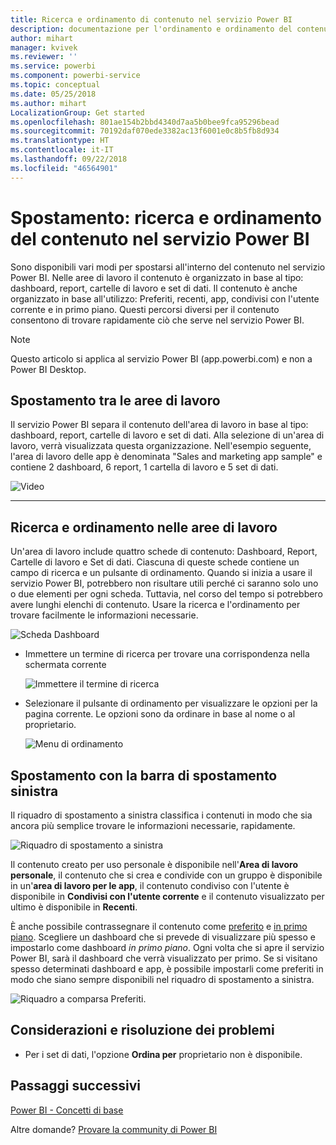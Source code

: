 ```yaml
---
title: Ricerca e ordinamento di contenuto nel servizio Power BI
description: documentazione per l'ordinamento e ordinamento del contenuto nelle aree di lavoro di Power BI
author: mihart
manager: kvivek
ms.reviewer: ''
ms.service: powerbi
ms.component: powerbi-service
ms.topic: conceptual
ms.date: 05/25/2018
ms.author: mihart
LocalizationGroup: Get started
ms.openlocfilehash: 801ae154b2bbd4340d7aa5b0bee9fca95296bead
ms.sourcegitcommit: 70192daf070ede3382ac13f6001e0c8b5fb8d934
ms.translationtype: HT
ms.contentlocale: it-IT
ms.lasthandoff: 09/22/2018
ms.locfileid: "46564901"
---
```

# <a name="navigation-searching-finding-and-sorting-content-in-power-bi-service"></a>Spostamento: ricerca e ordinamento del contenuto nel servizio Power BI
Sono disponibili vari modi per spostarsi all'interno del contenuto nel servizio Power BI. Nelle aree di lavoro il contenuto è organizzato in base al tipo: dashboard, report, cartelle di lavoro e set di dati.  Il contenuto è anche organizzato in base all'utilizzo: Preferiti, recenti, app, condivisi con l'utente corrente e in primo piano. Questi percorsi diversi per il contenuto consentono di trovare rapidamente ciò che serve nel servizio Power BI.  

>[!NOTE] 
>Questo articolo si applica al servizio Power BI (app.powerbi.com) e non a Power BI Desktop.

## <a name="navigation-within-workspaces"></a>Spostamento tra le aree di lavoro

Il servizio Power BI separa il contenuto dell'area di lavoro in base al tipo: dashboard, report, cartelle di lavoro e set di dati. Alla selezione di un'area di lavoro, verrà visualizzata questa organizzazione. Nell'esempio seguente, l'area di lavoro delle app è denominata "Sales and marketing app sample" e contiene 2 dashboard, 6 report, 1 cartella di lavoro e 5 set di dati.

![Video](./media/end-user-search-filter-sort/workspaces.gif)

________________________________________

## <a name="searching-and-sorting-in-workspaces"></a>Ricerca e ordinamento nelle aree di lavoro
Un'area di lavoro include quattro schede di contenuto: Dashboard, Report, Cartelle di lavoro e Set di dati.  Ciascuna di queste schede contiene un campo di ricerca e un pulsante di ordinamento.  Quando si inizia a usare il servizio Power BI, potrebbero non risultare utili perché ci saranno solo uno o due elementi per ogni scheda.  Tuttavia, nel corso del tempo si potrebbero avere lunghi elenchi di contenuto.  Usare la ricerca e l'ordinamento per trovare facilmente le informazioni necessarie.

![Scheda Dashboard](./media/end-user-search-filter-sort/power-bi-search-sort2.png)

* Immettere un termine di ricerca per trovare una corrispondenza nella schermata corrente
  
   ![Immettere il termine di ricerca](./media/end-user-search-filter-sort/power-bi-search2.png)
* Selezionare il pulsante di ordinamento per visualizzare le opzioni per la pagina corrente. Le opzioni sono da ordinare in base al nome o al proprietario.
  
   ![Menu di ordinamento](./media/end-user-search-filter-sort/power-bi-sort-alpha.png)

## <a name="navigation-using-the-left-navbar"></a>Spostamento con la barra di spostamento sinistra
Il riquadro di spostamento a sinistra classifica i contenuti in modo che sia ancora più semplice trovare le informazioni necessarie, rapidamente.  

![Riquadro di spostamento a sinistra](./media/end-user-search-filter-sort/power-bi-newnav.png)



Il contenuto creato per uso personale è disponibile nell'**Area di lavoro personale**, il contenuto che si crea e condivide con un gruppo è disponibile in un'**area di lavoro per le app**, il contenuto condiviso con l'utente è disponibile in **Condivisi con l'utente corrente** e il contenuto visualizzato per ultimo è disponibile in **Recenti**.

È anche possibile contrassegnare il contenuto come [preferito](end-user-favorite.md) e [in primo piano](end-user-featured.md). Scegliere un dashboard che si prevede di visualizzare più spesso e impostarlo come dashboard *in primo piano*. Ogni volta che si apre il servizio Power BI, sarà il dashboard che verrà visualizzato per primo. Se si visitano spesso determinati dashboard e app, è possibile impostarli come preferiti in modo che siano sempre disponibili nel riquadro di spostamento a sinistra.

![Riquadro a comparsa Preferiti](./media/end-user-search-filter-sort/power-bi-favorite-flyout.png).


## <a name="considerations-and-troubleshooting"></a>Considerazioni e risoluzione dei problemi
* Per i set di dati, l'opzione **Ordina per** proprietario non è disponibile.

## <a name="next-steps"></a>Passaggi successivi
[Power BI - Concetti di base](end-user-basic-concepts.md)

Altre domande? [Provare la community di Power BI](http://community.powerbi.com/)